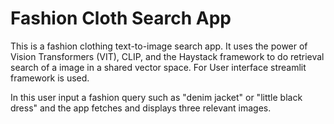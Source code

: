 # Fashion Cloth Search App

This is a fashion clothing text-to-image search app. It uses the power of Vision Transformers (VIT), CLIP, and the Haystack framework to do retrieval search of a image in a shared vector space. For User interface streamlit framework is used.

In this user input a fashion query such as "denim jacket" or "little black dress" and the app fetches and displays three relevant images.
